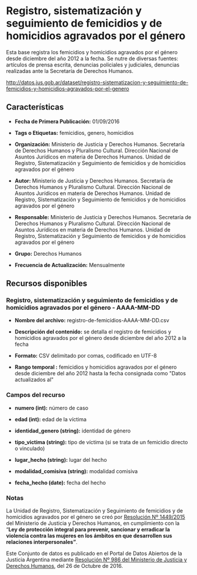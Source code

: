 Registro, sistematización y seguimiento de femicidios y de homicidios agravados por el género
=============================================================================================

Esta base registra los femicidios y homicidios agravados por el género desde diciembre del año 2012 a la fecha. Se nutre de diversas fuentes: artículos de prensa escrita, denuncias policiales y judiciales, denuncias realizadas ante la Secretaría de Derechos Humanos.

http://datos.jus.gob.ar/dataset/registro-sistematizacion-y-seguimiento-de-femicidios-y-homicidios-agravados-por-el-genero

Características
---------------

-   **Fecha de Primera Publicación:** 01/09/2016

-   **Tags o Etiquetas:** femicidios, genero, homicidios

-   **Organización:** Ministerio de Justicia y Derechos Humanos. Secretaría de Derechos Humanos y Pluralismo Cultural. Dirección Nacional de Asuntos Jurídicos en materia de Derechos Humanos. Unidad de Registro, Sistematización y Seguimiento de femicidios y de homicidios agravados por el género

-   **Autor:** Ministerio de Justicia y Derechos Humanos. Secretaría de Derechos Humanos y Pluralismo Cultural. Dirección Nacional de Asuntos Jurídicos en materia de Derechos Humanos. Unidad de Registro, Sistematización y Seguimiento de femicidios y de homicidios agravados por el género

-   **Responsable:** Ministerio de Justicia y Derechos Humanos. Secretaría de Derechos Humanos y Pluralismo Cultural. Dirección Nacional de Asuntos Jurídicos en materia de Derechos Humanos. Unidad de Registro, Sistematización y Seguimiento de femicidios y de homicidios agravados por el género

-   **Grupo:** Derechos Humanos

-   **Frecuencia de Actualización:** Mensualmente

Recursos disponibles
--------------------

### Registro, sistematización y seguimiento de femicidios y de homicidios agravados por el género - AAAA-MM-DD

-   **Nombre del archivo:** registro-de-femicidios-AAAA-MM-DD.csv

-   **Descripción del contenido:** se detalla el registro de femicidios y homicidios agravados por el género desde diciembre del año 2012 a la fecha

-   **Formato:** CSV delimitado por comas, codificado en UTF-8

-   **Rango temporal :** femicidios y homicidios agravados por el género desde diciembre del año 2012 hasta la fecha consignada como "Datos actualizados al"

### Campos del recurso

-   **numero (int):** número de caso

-   **edad (int):** edad de la víctima

-   **identidad_genero (string):** identidad de género

-   **tipo_victima (string):** tipo de víctima (si se trata de un femicidio directo o vinculado)

-   **lugar_hecho (string):** lugar del hecho

-   **modalidad_comisiva (string):** modalidad comisiva

-   **fecha_hecho (date):** fecha del hecho

### Notas

La Unidad de Registro, Sistematización y Seguimiento de femicidios y de homicidios agravados por el género se creó por [Resolución Nº 1449/2015](http://www.biblioteca.jus.gov.ar/RES_1449_2015.pdf) del Ministerio de Justicia y Derechos Humanos, en cumplimiento con la “**Ley de protección integral para prevenir, sancionar y erradicar la violencia contra las mujeres en los ámbitos en que desarrollen sus relaciones interpersonales”**.


Este Conjunto de datos es publicado en el Portal de Datos Abiertos de la Justicia Argentina mediante [Resolución Nº 986 del Ministerio de Justicia y Derechos Humanos](http://datos.jus.gob.ar/resoluciones/RESOL-2016-986-E-APN-MJ.pdf), del 26 de Octubre de 2016.

